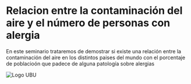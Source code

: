 # Relacion entre la contaminación del aire y el número de personas con alergia

En este seminario trataremos de demostrar si existe una relación entre la contaminación del aire en los distintos paises del mundo con el porcentaje de poblacioón que padece de alguna patología sobre alergias

![Logo UBU](https://web.gcompostela.org/wp-content/uploads/2019/02/University-of-Burgos.png)
